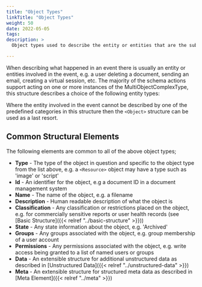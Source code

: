 ```yaml
---
title: "Object Types"
linkTitle: "Object Types"
weight: 50
date: 2022-05-05
tags: 
description: >
  Object types used to describe the entity or entities that are the subject of an event.

---
```


When describing what happened in an event there is usually an entity or entities involved in the event, e.g. a user deleting a document, sending an email, creating a virtual session, etc.
The majority of the schema actions support acting on one or more instances of the MultiObjectComplexType, this structure describes a choice of the following entity types:

Where the entity involved in the event cannot be described by one of the predefined categories in this structure then the `<Object>` structure can be used as a last resort.


## Common Structural Elements

The following elements are common to all of the above object types;

* **Type** - The type of the object in question and specific to the object type from the list above, e.g. a `<Resource>` object may have a type such as 'image' or 'script'
* **Id** - An identifier for the object, e.g a document ID in a document management system
* **Name** - The name of the object, e.g. a filename
* **Description** - Human readable description of what the object is
* **Classification** - Any classification or restrictions placed on the object, e.g. for commercially sensitive reports or user health records (see [Basic Structure]({{< relref "../basic-structure" >}}))
* **State** - Any state information about the object, e.g. 'Archived' 
* **Groups** - Any groups associated with the object, e.g. group membership of a user account
* **Permissions** - Any permissions associated with the object, e.g. write access being granted to a list of named users or groups
* **Data** - An extensible structure for additional unstructured data as described in [Unstructured Data]({{< relref "../unstructured-data" >}})
* **Meta** - An extensible structure for structured meta data as described in [Meta Element]({{< relref "../meta" >}})
